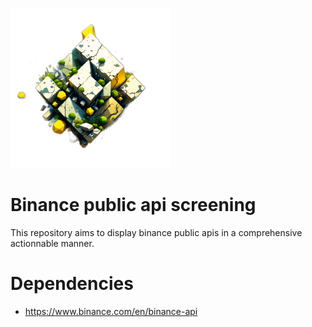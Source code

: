 ![Logo](src/assets/bnc_screener_logo.png)

# Binance public api screening

This repository aims to display binance public apis in a comprehensive actionnable manner.

# Dependencies

* https://www.binance.com/en/binance-api
